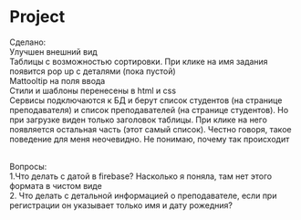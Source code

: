 # Project
Сделано: <br>
Улучшен внешний вид
<br>Таблицы с возможностью сортировки. При клике на имя задания появится pop up  с деталями (пока пустой)
<br>Mattooltip на поля ввода 
<br>Стили и шаблоны перенесены в html и css
<br>Сервисы подключаются к БД и берут список студентов (на странице преподавателя) и список преподавателей (на странице  студентов). Но при загрузке виден только заголовок таблицы. При клике на него появляется остальная часть (этот самый список). Честно говоря, такое поведение для меня неочевидно. Не понимаю, почему так происходит

<br>Вопросы:
<br>1.Что делать с датой в firebase? Насколько я поняла, там нет этого формата в чистом виде
<br>2. Что делать с детальной информацией о преподавателе, если при регистрации он указывает только имя и дату рожедния?


